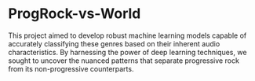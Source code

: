 # ProgRock-vs-World
This project aimed to develop robust machine learning models capable of accurately classifying these genres based on their inherent audio characteristics. By harnessing the power of deep learning techniques, we sought to uncover the nuanced patterns that separate progressive rock from its non-progressive counterparts.
